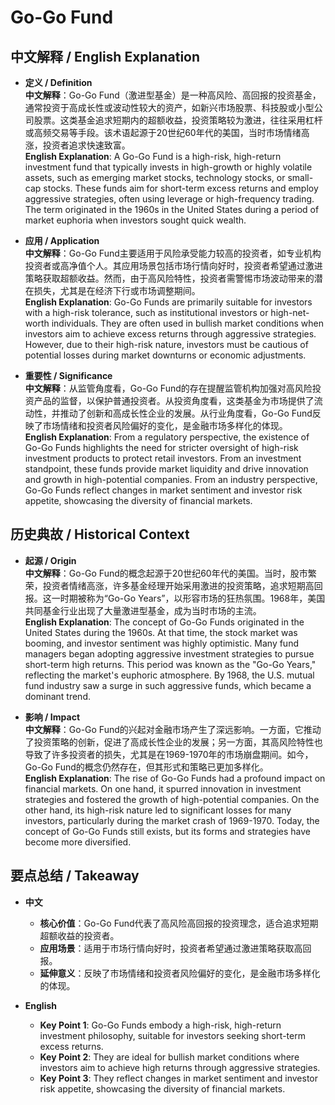# Go-Go Fund

## 中文解释 / English Explanation

* **定义 / Definition**  
  **中文解释**：Go-Go Fund（激进型基金）是一种高风险、高回报的投资基金，通常投资于高成长性或波动性较大的资产，如新兴市场股票、科技股或小型公司股票。这类基金追求短期内的超额收益，投资策略较为激进，往往采用杠杆或高频交易等手段。该术语起源于20世纪60年代的美国，当时市场情绪高涨，投资者追求快速致富。  
  **English Explanation**: A Go-Go Fund is a high-risk, high-return investment fund that typically invests in high-growth or highly volatile assets, such as emerging market stocks, technology stocks, or small-cap stocks. These funds aim for short-term excess returns and employ aggressive strategies, often using leverage or high-frequency trading. The term originated in the 1960s in the United States during a period of market euphoria when investors sought quick wealth.

* **应用 / Application**  
  **中文解释**：Go-Go Fund主要适用于风险承受能力较高的投资者，如专业机构投资者或高净值个人。其应用场景包括市场行情向好时，投资者希望通过激进策略获取超额收益。然而，由于高风险特性，投资者需警惕市场波动带来的潜在损失，尤其是在经济下行或市场调整期间。  
  **English Explanation**: Go-Go Funds are primarily suitable for investors with a high-risk tolerance, such as institutional investors or high-net-worth individuals. They are often used in bullish market conditions when investors aim to achieve excess returns through aggressive strategies. However, due to their high-risk nature, investors must be cautious of potential losses during market downturns or economic adjustments.

* **重要性 / Significance**  
  **中文解释**：从监管角度看，Go-Go Fund的存在提醒监管机构加强对高风险投资产品的监督，以保护普通投资者。从投资角度看，这类基金为市场提供了流动性，并推动了创新和高成长性企业的发展。从行业角度看，Go-Go Fund反映了市场情绪和投资者风险偏好的变化，是金融市场多样化的体现。  
  **English Explanation**: From a regulatory perspective, the existence of Go-Go Funds highlights the need for stricter oversight of high-risk investment products to protect retail investors. From an investment standpoint, these funds provide market liquidity and drive innovation and growth in high-potential companies. From an industry perspective, Go-Go Funds reflect changes in market sentiment and investor risk appetite, showcasing the diversity of financial markets.

## 历史典故 / Historical Context

* **起源 / Origin**  
  **中文解释**：Go-Go Fund的概念起源于20世纪60年代的美国。当时，股市繁荣，投资者情绪高涨，许多基金经理开始采用激进的投资策略，追求短期高回报。这一时期被称为“Go-Go Years”，以形容市场的狂热氛围。1968年，美国共同基金行业出现了大量激进型基金，成为当时市场的主流。  
  **English Explanation**: The concept of Go-Go Funds originated in the United States during the 1960s. At that time, the stock market was booming, and investor sentiment was highly optimistic. Many fund managers began adopting aggressive investment strategies to pursue short-term high returns. This period was known as the "Go-Go Years," reflecting the market's euphoric atmosphere. By 1968, the U.S. mutual fund industry saw a surge in such aggressive funds, which became a dominant trend.

* **影响 / Impact**  
  **中文解释**：Go-Go Fund的兴起对金融市场产生了深远影响。一方面，它推动了投资策略的创新，促进了高成长性企业的发展；另一方面，其高风险特性也导致了许多投资者的损失，尤其是在1969-1970年的市场崩盘期间。如今，Go-Go Fund的概念仍然存在，但其形式和策略已更加多样化。  
  **English Explanation**: The rise of Go-Go Funds had a profound impact on financial markets. On one hand, it spurred innovation in investment strategies and fostered the growth of high-potential companies. On the other hand, its high-risk nature led to significant losses for many investors, particularly during the market crash of 1969-1970. Today, the concept of Go-Go Funds still exists, but its forms and strategies have become more diversified.

## 要点总结 / Takeaway

* **中文**  
  - **核心价值**：Go-Go Fund代表了高风险高回报的投资理念，适合追求短期超额收益的投资者。  
  - **应用场景**：适用于市场行情向好时，投资者希望通过激进策略获取高回报。  
  - **延伸意义**：反映了市场情绪和投资者风险偏好的变化，是金融市场多样化的体现。

* **English**  
  - **Key Point 1**: Go-Go Funds embody a high-risk, high-return investment philosophy, suitable for investors seeking short-term excess returns.  
  - **Key Point 2**: They are ideal for bullish market conditions where investors aim to achieve high returns through aggressive strategies.  
  - **Key Point 3**: They reflect changes in market sentiment and investor risk appetite, showcasing the diversity of financial markets.